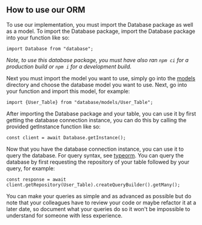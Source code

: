 ## How to use our ORM

To use our implementation, you must import the Database package as well as a model. To import the Database package,
import the Database package into your function like so:

`import Database from "database";`

*Note, to use this database package, you must have also ran `npm ci` for a production build or `npm i` for a development
build.*

Next you must import the model you want to use, simply go into the [models](../../../backend/ORM/models) directory and
choose the database model you want to use.
Next, go into your function and import this model, for example:

`import {User_Table} from "database/models/User_Table";`

After importing the Database package and your table, you can use it by first getting the database connection instance,
you can do this by calling the provided getInstance function like so:

`const client = await Database.getInstance();`

Now that you have the database connection instance, you can use it to query the database. For query syntax,
see [typeorm](https://typeorm.io).
You can query the database by first requesting the repository of your table followed by your query, for example:

`const response = await client.getRepository(User_Table).createQueryBuilder().getMany();`

You can make your queries as simple and as advanced as possible but do note that your colleagues have to review your code or maybe refactor it at a later date,
so document what your queries do so it won't be impossible to understand for someone with less experience.